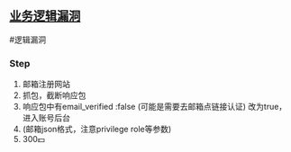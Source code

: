 ## [业务逻辑漏洞](https://elgllad.medium.com/easy-300-via-response-manipulation-leads-to-bypassing-the-email-verification-4c7f1e6b5b5c)
#逻辑漏洞
### Step
1. 邮箱注册网站
2. 抓包，截断响应包
3. 响应包中有email_verified :false (可能是需要去邮箱点链接认证) 改为true，进入账号后台
4. (邮箱json格式，注意privilege role等参数)
5. 300💵

